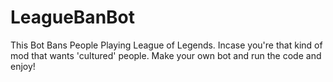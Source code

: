 # LeagueBanBot
This Bot Bans People Playing League of Legends.
Incase you're that kind of mod that wants 'cultured' people. Make your own bot and run the code and enjoy!
